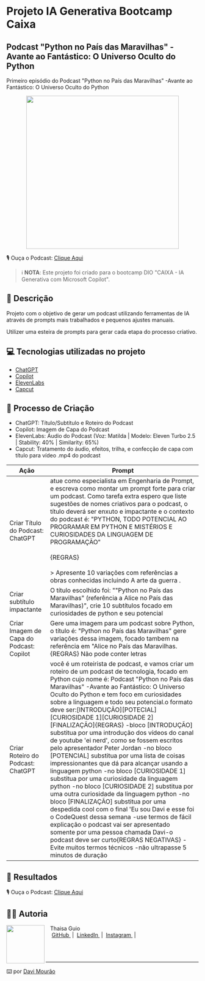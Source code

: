 # Projeto IA Generativa Bootcamp Caixa
## Podcast "Python no País das Maravilhas" -Avante ao Fantástico: O Universo Oculto do Python


Primeiro episódio do Podcast "Python no País das Maravilhas" -Avante ao Fantástico: O Universo Oculto do Python

<p align="center">
<img 
    src="Python no País das Maravilhas podcast cover art, inspired by Alice in Wonderland, no text (1).png"
    width="400"
/>
</p>

<p align="center">

🎙️ Ouça o Podcast:  [Clique Aqui](https://github.com/DaviMourao/podcast-with-ai-Python-no-Pa-s-dasMaravilhas/blob/main/Podcast%20_Python%20no%20Pa%C3%ADs%20das%20Maravilhas_%20Avante%20ao%20Fant%C3%A1stico_O%20Universo%20Oculto%20do%20Python.mp4)
     

 > ℹ️ **NOTA**: Este projeto foi criado para o bootcamp DIO "CAIXA - IA Generativa com Microsoft Copilot".

## 📒 Descrição

Projeto com o objetivo de gerar um podcast utilizando ferramentas de IA através de prompts mais trabalhados e pequenos ajustes manuais.

Utilizer uma esteira de prompts para gerar cada etapa do processo criativo.

## 💻 Tecnologias utilizadas no projeto

- [ChatGPT](https://chat.openai.com/) 
- [Copilot](https://copilot.microsoft.com/)
- [ElevenLabs](https://beta.elevenlabs.io/)
- [Capcut](https://www.capcut.com/pt-br/)

## 🧐 Processo de Criação

- ChatGPT: Título/Subtítulo e Roteiro do Podcast
- Copilot: Imagem de Capa do Podcast 
- ElevenLabs: Áudio do Podcast (Voz: Matilda | Modelo: Eleven Turbo 2.5 | Stability: 40% |  Similarity: 65%)
- Capcut: Tratamento do áudio, efeitos, trilha, e confecção de capa com título para vídeo .mp4 do podcast

| Ação | Prompt |
| --- | --- |
| Criar Título do Podcast: ChatGPT | atue como especialista em Engenharia de Prompt, e escreva como montar um prompt forte para criar um podcast. Como tarefa extra espero que liste sugestões de nomes criativos para o podcast, o título deverá ser enxuto e impactante e o contexto do podcast é: "PYTHON, TODO POTENCIAL AO PROGRAMAR EM PYTHON E MISTÉRIOS E CURIOSIDADES DA LINGUAGEM DE PROGRAMAÇÃO"<br> <br> {REGRAS} <br> <br> > Apresente 10 variações com referências a obras conhecidas incluindo A arte da guerra . <br>|
|Criar subtítulo impactante | O título escolhido foi: ""Python no País das Maravilhas" (referência a Alice no País das Maravilhas)", crie 10 subtítulos focado em curiosidades de python e seu potencial|
| Criar Imagem de Capa do Podcast: Copilot | Gere uma imagem para um podcast sobre Python, o título é: "Python no País das Maravilhas" gere variações dessa imagem, focado tambem na referência em "Alice no País das Maravilhas. {REGRAS} Não pode conter letras|
| Criar Roteiro do Podcast: ChatGPT | você é um roteirista de podcast, e vamos criar um roteiro de um podcast de tecnologia, focado em Python cujo nome é: Podcast "Python no País das Maravilhas" -Avante ao Fantástico: O Universo Oculto do Python e tem foco em curiosidades sobre a linguagem e todo seu potencial.o formato deve ser:[INTRODUÇÃO][POTECIAL][CURIOSIDADE 1][CURIOSIDADE 2][FINALIZAÇÃO]{REGRAS} -bloco [INTRODUÇÃO] substitua por uma introdução dos vídeos do canal de youtube 'ei nerd', como se fossem escritos pelo apresentador Peter Jordan -no bloco [POTENCIAL] substitua por uma lista de coisas impressionantes que dá para alcançar usando a linguagem python -no bloco [CURIOSIDADE 1] substitua por uma curiosidade da linguagem python -no bloco [CURIOSIDADE 2] substitua por uma outra curiosidade da linguagem python -no bloco [FINALIZAÇÃO] substitua por uma despedida cool com o final 'Eu sou Davi e esse foi o CodeQuest dessa semana -use termos de fácil explicação o podcast vai ser apresentado somente por uma pessoa chamada Davi-o podcast deve ser curto{REGRAS NEGATIVAS} -Evite muitos termos técnicos -não ultrapasse 5 minutos de duração|


## 🚀 Resultados

🎙️ Ouça o Podcast: [Clique Aqui](https://github.com/DaviMourao/podcast-with-ai-Python-no-Pa-s-das-Maravilhas/blob/main/Podcast%20_Python%20no%20Pa%C3%ADs%20das%20Maravilhas_%20Avante%20ao%20Fant%C3%A1stico_O%20Universo%20Oculto%20do%20Python.mp4)

## 👨‍💻 Autoria

<p>
    <img 
      align=left 
      margin=10 
      width=100 
      src="podcast-with-ai-Python-no-Pa-s-das-Maravilhas/images/IMG-20241106-WA0026.jpg"
    />
    <p>&nbsp&nbsp&nbspThaisa Guio<br>
    &nbsp&nbsp&nbsp
    <a 
        href="https://github.com/DaviMourao">
        GitHub
    </a>
    &nbsp;|&nbsp;
    <a 
        href="https://www.linkedin.com/in/davi~mour%C3%A3o/">
        LinkedIn
    </a>
    &nbsp;|&nbsp;
    <a 
        href="https://www.instagram.com/davi.f.mourao/">
        Instagram
    </a>
    &nbsp;|&nbsp;</p>
</p>
<br/><br/>
<p>

---

⌨️ por [Davi Mourão](https://github.com/DaviMourao)
